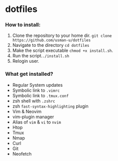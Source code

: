 # dotfiles

### How to install:
1. Clone the repository to your home dir. `git clone https://github.com/usman-u/dotfiles`
2. Navigate to the directory `cd dotfiles`
3. Make the script executable `chmod +x install.sh`.
4. Run the script.`./install.sh` 
5. Relogin user.

### What get installed?
* Regular System updates
* Symbolic link to `.vimrc`
* Symbolic link to `.tmux.conf`
* zsh shell with `.zshrc`
* zsh `fast-syntax-highlighting` plugin
* Vim & Neovim 
* vim-plugin manager
* Alias of `vim` & `vi` to `nvim`
* Htop
* Tmux
* Nmap
* Curl
* Git
* Neofetch
